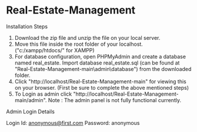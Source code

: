 # Real-Estate-Management
Installation Steps
1. Download the zip file and unzip the file on your local server.
2. Move this file inside the root folder of your localhost. ("c:/xampp/htdocs/" for XAMPP)
3. For database configuration, open PHPMyAdmin and create a database named real_estate.
Import database real_estate.sql (can be found at "Real-Estate-Management-main\admin\database") from the downloaded folder.
4. Click "http://localhost/Real-Estate-Management-main" for viewing this on your browser. (First be sure to complete the above mentioned steps) 
5. To Login as admin click "http://localhost/Real-Estate-Management-main/admin".
   Note : The admin panel is not fully functional currently.

Admin Login Details

Login Id: anonymous@first.com
Password: anonymous
